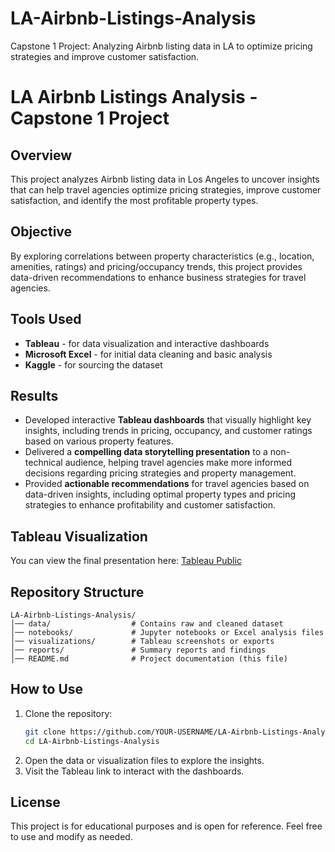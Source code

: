 # LA-Airbnb-Listings-Analysis
Capstone 1 Project: Analyzing Airbnb listing data in LA to optimize pricing strategies and improve customer satisfaction.
# LA Airbnb Listings Analysis - Capstone 1 Project

## Overview
This project analyzes Airbnb listing data in Los Angeles to uncover insights that can help travel agencies optimize pricing strategies, improve customer satisfaction, and identify the most profitable property types.

## Objective
By exploring correlations between property characteristics (e.g., location, amenities, ratings) and pricing/occupancy trends, this project provides data-driven recommendations to enhance business strategies for travel agencies.

## Tools Used
- **Tableau** - for data visualization and interactive dashboards
- **Microsoft Excel** - for initial data cleaning and basic analysis
- **Kaggle** - for sourcing the dataset

## Results
- Developed interactive **Tableau dashboards** that visually highlight key insights, including trends in pricing, occupancy, and customer ratings based on various property features.
- Delivered a **compelling data storytelling presentation** to a non-technical audience, helping travel agencies make more informed decisions regarding pricing strategies and property management.
- Provided **actionable recommendations** for travel agencies based on data-driven insights, including optimal property types and pricing strategies to enhance profitability and customer satisfaction.

## Tableau Visualization
You can view the final presentation here: [Tableau Public](https://public.tableau.com/views/LAAirbnbListings-Capstone1Project/Story1?:language=en-US&:sid=&:redirect=auth&:display_count=n&:origin=viz_share_link)

## Repository Structure
```
LA-Airbnb-Listings-Analysis/
│── data/                  # Contains raw and cleaned dataset
│── notebooks/             # Jupyter notebooks or Excel analysis files
│── visualizations/        # Tableau screenshots or exports
│── reports/               # Summary reports and findings
│── README.md              # Project documentation (this file)
```

## How to Use
1. Clone the repository:
   ```bash
   git clone https://github.com/YOUR-USERNAME/LA-Airbnb-Listings-Analysis.git
   cd LA-Airbnb-Listings-Analysis
   ```
2. Open the data or visualization files to explore the insights.
3. Visit the Tableau link to interact with the dashboards.

## License
This project is for educational purposes and is open for reference. Feel free to use and modify as needed.
